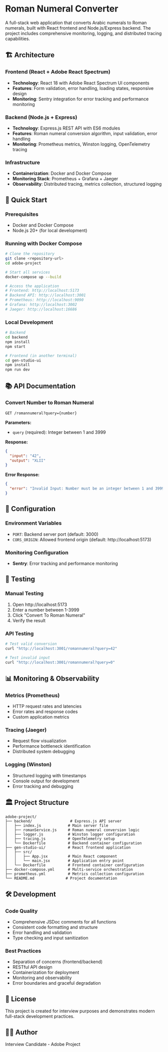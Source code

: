 # Roman Numeral Converter

A full-stack web application that converts Arabic numerals to Roman numerals, built with React frontend and Node.js/Express backend. The project includes comprehensive monitoring, logging, and distributed tracing capabilities.

## 🏗️ Architecture

### Frontend (React + Adobe React Spectrum)
- **Technology**: React 18 with Adobe React Spectrum UI components
- **Features**: Form validation, error handling, loading states, responsive design
- **Monitoring**: Sentry integration for error tracking and performance monitoring

### Backend (Node.js + Express)
- **Technology**: Express.js REST API with ES6 modules
- **Features**: Roman numeral conversion algorithm, input validation, error handling
- **Monitoring**: Prometheus metrics, Winston logging, OpenTelemetry tracing

### Infrastructure
- **Containerization**: Docker and Docker Compose
- **Monitoring Stack**: Prometheus + Grafana + Jaeger
- **Observability**: Distributed tracing, metrics collection, structured logging

## 🚀 Quick Start

### Prerequisites
- Docker and Docker Compose
- Node.js 20+ (for local development)

### Running with Docker Compose
```bash
# Clone the repository
git clone <repository-url>
cd adobe-project

# Start all services
docker-compose up --build

# Access the application
# Frontend: http://localhost:5173
# Backend API: http://localhost:3001
# Prometheus: http://localhost:9090
# Grafana: http://localhost:3002
# Jaeger: http://localhost:16686
```

### Local Development
```bash
# Backend
cd backend
npm install
npm start

# Frontend (in another terminal)
cd gen-studio-ui
npm install
npm run dev
```

## 📚 API Documentation

### Convert Number to Roman Numeral
```http
GET /romannumeral?query={number}
```

**Parameters:**
- `query` (required): Integer between 1 and 3999

**Response:**
```json
{
  "input": "42",
  "output": "XLII"
}
```

**Error Response:**
```json
{
  "error": "Invalid Input: Number must be an integer between 1 and 3999"
}
```

## 🔧 Configuration

### Environment Variables
- `PORT`: Backend server port (default: 3000)
- `CORS_ORIGIN`: Allowed frontend origin (default: http://localhost:5173)

### Monitoring Configuration
- **Sentry**: Error tracking and performance monitoring

## 🧪 Testing

### Manual Testing
1. Open http://localhost:5173
2. Enter a number between 1-3999
3. Click "Convert To Roman Numeral"
4. Verify the result

### API Testing
```bash
# Test valid conversion
curl "http://localhost:3001/romannumeral?query=42"

# Test invalid input
curl "http://localhost:3001/romannumeral?query=0"
```

## 📊 Monitoring & Observability

### Metrics (Prometheus)
- HTTP request rates and latencies
- Error rates and response codes
- Custom application metrics

### Tracing (Jaeger)
- Request flow visualization
- Performance bottleneck identification
- Distributed system debugging

### Logging (Winston)
- Structured logging with timestamps
- Console output for development
- Error tracking and debugging

## 🏛️ Project Structure

```
adobe-project/
├── backend/                 # Express.js API server
│   ├── index.js            # Main server file
│   ├── romanService.js     # Roman numeral conversion logic
│   ├── logger.js           # Winston logger configuration
│   ├── tracing.js          # OpenTelemetry setup
│   └── Dockerfile          # Backend container configuration
├── gen-studio-ui/          # React frontend application
│   ├── src/
│   │   ├── App.jsx         # Main React component
│   │   └── main.jsx        # Application entry point
│   └── Dockerfile          # Frontend container configuration
├── docker-compose.yml      # Multi-service orchestration
├── prometheus.yml          # Metrics collection configuration
└── README.md              # Project documentation
```

## 🛠️ Development

### Code Quality
- Comprehensive JSDoc comments for all functions
- Consistent code formatting and structure
- Error handling and validation
- Type checking and input sanitization

### Best Practices
- Separation of concerns (frontend/backend)
- RESTful API design
- Containerization for deployment
- Monitoring and observability
- Error boundaries and graceful degradation

## 📝 License

This project is created for interview purposes and demonstrates modern full-stack development practices.

## 👨‍💻 Author

Interview Candidate - Adobe Project 

